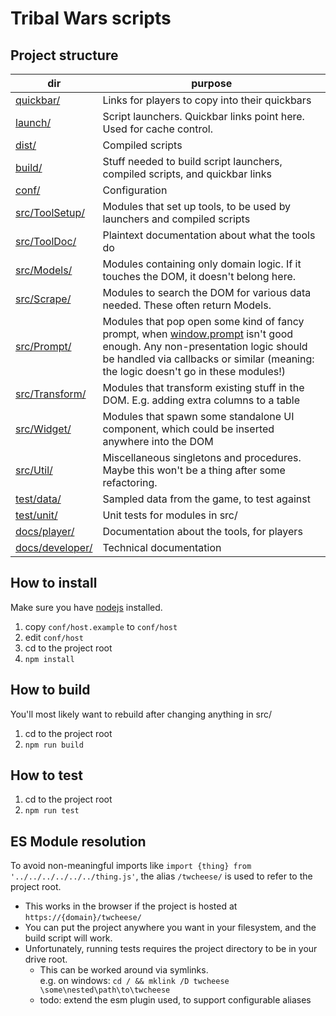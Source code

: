 # Tribal Wars scripts

## Project structure
|dir|purpose|
|---|---|
|[quickbar/](quickbar/)|Links for players to copy into their quickbars|
|[launch/](launch/)|Script launchers. Quickbar links point here. Used for cache control.|
|[dist/](dist/)|Compiled scripts|
|[build/](build/)|Stuff needed to build script launchers, compiled scripts, and quickbar links|
|[conf/](conf/)|Configuration|
|[src/ToolSetup/](src/ToolSetup/)|Modules that set up tools, to be used by launchers and compiled scripts|
|[src/ToolDoc/](src/ToolDoc/)|Plaintext documentation about what the tools do|
|[src/Models/](src/Models/)|Modules containing only domain logic. If it touches the DOM, it doesn't belong here.|
|[src/Scrape/](src/Scrape/)|Modules to search the DOM for various data needed. These often return Models.|
|[src/Prompt/](src/Prompt/)|Modules that pop open some kind of fancy prompt, when [window.prompt](https://developer.mozilla.org/en-US/docs/Web/API/Window/prompt) isn't good enough. Any non-presentation logic should be handled via callbacks or similar (meaning: the logic doesn't go in these modules!)|
|[src/Transform/](src/Transform/)|Modules that transform existing stuff in the DOM. E.g. adding extra columns to a table|
|[src/Widget/](src/Widget/)|Modules that spawn some standalone UI component, which could be inserted anywhere into the DOM|
|[src/Util/](src/Util/)|Miscellaneous singletons and procedures. Maybe this won't be a thing after some refactoring. |
|[test/data/](test/data/)|Sampled data from the game, to test against|
|[test/unit/](test/unit/)|Unit tests for modules in src/|
|[docs/player/](docs/player/)|Documentation about the tools, for players|
|[docs/developer/](docs/developer/)|Technical documentation|


## How to install
Make sure you have [nodejs](https://nodejs.org/en/) installed.
1. copy `conf/host.example` to `conf/host`
2. edit `conf/host`
3. cd to the project root
4. `npm install`

## How to build
You'll most likely want to rebuild after changing anything in src/
1. cd to the project root
2. `npm run build`

## How to test
1. cd to the project root
2. `npm run test`

## ES Module resolution
To avoid non-meaningful imports like `import {thing} from '../../../../../../thing.js'`, the alias `/twcheese/` is used to refer to the project root.
- This works in the browser if the project is hosted at `https://{domain}/twcheese/`
- You can put the project anywhere you want in your filesystem, and the build script will work.
- Unfortunately, running tests requires the project directory to be in your drive root.
    - This can be worked around via symlinks.\
      e.g. on windows: `cd / && mklink /D twcheese \some\nested\path\to\twcheese`
    - todo: extend the esm plugin used, to support configurable aliases
